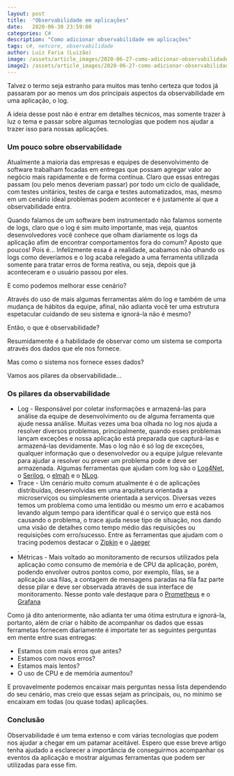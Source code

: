 ```yaml
---
layout: post
title:  "Observabilidade em aplicações"
date:   2020-06-30 23:59:00
categories: C#
description: "Como adicionar observabilidade em aplicações"
tags: c#, netcore, observabilidade
author: Luiz Faria (Luizão)
image: /assets/article_images/2020-06-27-como-adicionar-observabilidade-em-aplicacoes/background_1920.jpg
image2: /assets/article_images/2020-06-27-como-adicionar-observabilidade-em-aplicacoes/background_1920.jpg
---
```


Talvez o termo seja estranho para muitos mas tenho certeza que todos já passaram por ao menos um dos principais aspectos da observabilidade em uma aplicação, o log. 

A ideia desse post não é entrar em detalhes técnicos, mas somente trazer à luz o tema e passar sobre algumas tecnologias que podem nos ajudar a trazer isso para nossas aplicações.

<h3>Um pouco sobre observabilidade</h3>

Atualmente a maioria das empresas e equipes de desenvolvimento de software trabalham focadas em entregas que possam agregar valor ao negócio mais rapidamente e de forma contínua. Claro que essas entregas passam (ou pelo menos deveriam passar) por todo um ciclo de qualidade, com testes unitários, testes de carga e testes automatizados, mas, mesmo em um cenário ideal problemas podem acontecer e é justamente aí que a observabilidade entra. 

Quando falamos de um software bem instrumentado não falamos somente de logs, claro que o log é sim muito importante, mas veja, quantos desenvolvedores você conhece que olham diariamente os logs da aplicação afim de encontrar comportamentos fora do comum? Aposto que poucos! Pois é... Infelizmente essa é a realidade, acabamos não olhando os logs como deveríamos e o log acaba relegado a uma ferramenta utilizada somente para tratar erros de forma reativa, ou seja, depois que já aconteceram e o usuário passou por eles. 

E como podemos melhorar esse cenário?

Através do uso de mais algumas ferramentas além do log e também de uma mudança de hábitos da equipe, afinal, não adianta você ter uma estrutura espetacular cuidando de seu sistema e ignorá-la não é mesmo?

Então, o que é observabilidade?

Resumidamente é a habilidade de observar como um sistema se comporta através dos dados que ele nos fornece.

Mas como o sistema nos fornece esses dados?

Vamos aos pilares da observabilidade...

<h3>Os pilares da observabilidade</h3>

<ul>
<li>Log - Responsável por coletar insformações e armazená-las para análise da equipe de desenvolvimento ou de alguma ferramenta que ajude nessa análise. Muitas vezes uma boa olhada no log nos ajuda a resolver diversos problemas, principalmente, quando esses problemas lançam exceções e nossa aplicação está preparada que capturá-las e armazená-las devidamente. Mas o log não é só log de exceções, qualquer informação que o desenvolvedor ou a equipe julgue relevante para ajudar a resolver ou prever um problema pode e deve ser armazenada. Algumas ferramentas que ajudam com log são o <a href="https://logging.apache.org/log4net/">Log4Net</a>, o <a href="https://serilog.net">Serilog</a>, o <a href="https://elmah.io">elmah</a> e o <a href="https://nlog-project.org">NLog</a>.</li>
<li>Trace - Um cenário muito comum atualmente é o de aplicações distribuídas, desenvolvidas em uma arquitetura orientada a microserviços ou simplesmente orientada a serviços. Diversas vezes temos um problema como uma lentidão ou mesmo um erro e acabamos levando algum tempo para identificar qual é o serviço que está nos causando o problema, o trace ajuda nesse tipo de situação, nos dando uma visão de detalhes como tempo médio das requisições ou requisições com erro/sucesso. Entre as ferramentas que ajudam com o tracing podemos destacar o <a href="https://zipkin.io">Zipkin</a> e o <a href="https://www.jaegertracing.io">Jaeger</a></li>.
<li>Métricas - Mais voltado ao monitoramento de recursos utilizados pela aplicação como consumo de memória e de CPU da aplicação, porém, podendo envolver outros pontos como, por exemplo, filas, se a aplicação usa filas, a contagem de mensagens paradas na fila faz parte desse pilar e deve ser observada através de sua interface de monitoramento. Nesse ponto vale destaque para o <a href="https://prometheus.io/">Prometheus</a> e o <a href="https://grafana.com/">Grafana</a> </li>
</ul>

Como já dito anteriormente, não adianta ter uma ótima estrutura e ignorá-la, portanto, além de criar o hábito de acompanhar os dados que essas ferrametas fornecem diariamente é importate ter as seguintes perguntas em mente entre suas entregas:

<ul>
<li>Estamos com mais erros que antes?</li>
<li>Estamos com novos erros?</li>
<li>Estamos mais lentos?</li>
<li>O uso de CPU e de memória aumentou?</li>
</ul>

E provavelmente podemos encaixar mais perguntas nessa lista dependendo do seu cenário, mas creio que essas sejam as principais, ou, no mínimo se encaixam em todas (ou quase todas) aplicações.

<h3>Conclusão</h3>

Observabilidade é um tema extenso e com várias tecnologias que podem nos ajudar a chegar em um patamar aceitável. Espero que esse breve artigo tenha ajudado a esclarecer a importância de conseguirmos acompanhar os eventos da aplicação e mostrar algumas ferramentas que podem ser utilizadas para esse fim. 